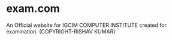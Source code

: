 # exam.com
An Official website for IGCIM COMPUTER INSTITUTE created for examination. (COPYRIGHT-RISHAV KUMAR)

